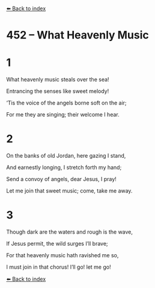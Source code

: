 [⬅️ Back to index](../README.md)

# 452 – What Heavenly Music





# 1

What heavenly music steals over the sea!

Entrancing the senses like sweet melody!

‘Tis the voice of the angels borne soft on the air;

For me they are singing; their welcome I hear.



# 2

On the banks of old Jordan, here gazing I stand,

And earnestly longing, I stretch forth my hand;

Send a convoy of angels, dear Jesus, I pray!

Let me join that sweet music; come, take me away.



# 3

Though dark are the waters and rough is the wave,

If Jesus permit, the wild surges I’ll brave;

For that heavenly music hath ravished me so,

I must join in that chorus! I’ll go! let me go!

[⬅️ Back to index](../README.md)

